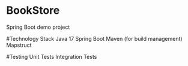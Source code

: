 # BookStore
Spring Boot demo project

#Technology Stack
Java 17
Spring Boot
Maven (for build management)
Mapstruct

#Testing
Unit Tests
Integration Tests

